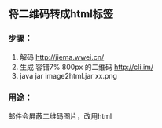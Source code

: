## 将二维码转成html标签


### 步骤：

1. 解码 http://jiema.wwei.cn/
2. 生成 容错7% 800px 的二维码 http://cli.im/
3. java jar image2html.jar xx.png

### 用途：
邮件会屏蔽二维码图片，改用html